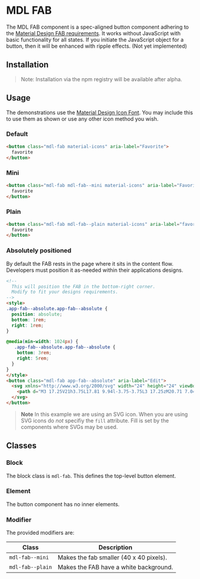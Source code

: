 # MDL FAB

The MDL FAB component is a spec-aligned button component adhering to the
 [Material Design FAB requirements](https://material.google.com/components/buttons-floating-action-button.html).
 It works without JavaScript with basic functionality for all states.
 If you initiate the JavaScript object for a button, then it will be enhanced with ripple effects. (Not yet implemented)

## Installation

> Note: Installation via the npm registry will be available after alpha.

## Usage

The demonstrations use the [Material Design Icon Font](https://design.google.com/icons/).
You may include this to use them as shown or use any other icon method you wish.

### Default

```html
<button class="mdl-fab material-icons" aria-label="Favorite">
  favorite
</button>
```

### Mini

```html
<button class="mdl-fab mdl-fab--mini material-icons" aria-label="Favorite">
  favorite
</button>
```

### Plain

```html
<button class="mdl-fab mdl-fab--plain material-icons" aria-label="favorite">
  favorite
</button>
```

### Absolutely positioned

By default the FAB rests in the page where it sits in the content flow.
Developers must position it as-needed within their applications designs.

```html
<!--
  This will position the FAB in the bottom-right corner.
  Modify to fit your designs requirements.
-->
<style>
.app-fab--absolute.app-fab--absolute {
  position: absolute;
  bottom: 1rem;
  right: 1rem;
}

@media(min-width: 1024px) {
   .app-fab--absolute.app-fab--absolute {
    bottom: 3rem;
    right: 5rem;
  }
}
</style>
<button class="mdl-fab app-fab--absolute" aria-label="Edit">
  <svg xmlns="http://www.w3.org/2000/svg" width="24" height="24" viewBox="0 0 24 24">
    <path d="M3 17.25V21h3.75L17.81 9.94l-3.75-3.75L3 17.25zM20.71 7.04c.39-.39.39-1.02 0-1.41l-2.34-2.34c-.39-.39-1.02-.39-1.41 0l-1.83 1.83 3.75 3.75 1.83-1.83z"/>
  </svg>
</button>
```

> **Note** In this example we are using an SVG icon. When you are using SVG icons do _not_ specifiy the `fill` attribute. Fill is set by the components where SVGs may be used.

## Classes

### Block

The block class is `mdl-fab`. This defines the top-level button element.

### Element

The button component has no inner elements.

### Modifier

The provided modifiers are:

| Class             | Description                             |
| ------------------| --------------------------------------- |
| `mdl-fab--mini`   | Makes the fab smaller (40 x 40 pixels). |
| `mdl-fab--plain`  | Makes the FAB have a white background.  |
